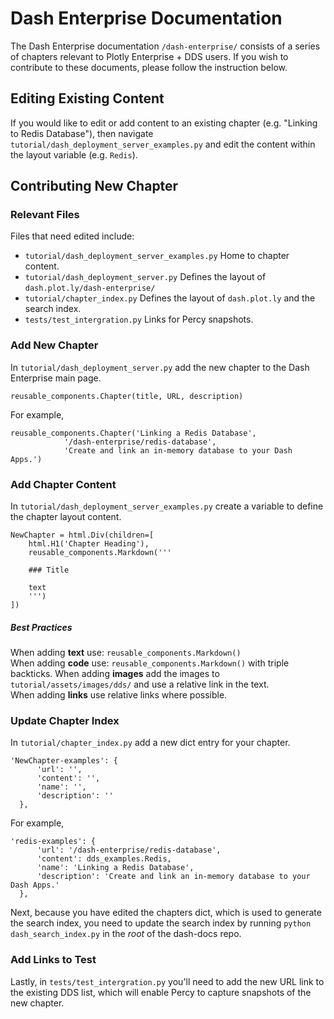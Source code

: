 # Dash Enterprise Documentation

The Dash Enterprise documentation `/dash-enterprise/` consists of a series of chapters relevant to Plotly Enterprise + DDS users. If you wish to contribute to these documents, please follow the instruction below.

## Editing Existing Content

If you would like to edit or add content to an existing chapter (e.g. "Linking to Redis Database"), then navigate `tutorial/dash_deployment_server_examples.py` and edit the content within the layout variable (e.g. `Redis`).

## Contributing New Chapter

### Relevant Files

Files that need edited include:
- `tutorial/dash_deployment_server_examples.py` Home to chapter content.
- `tutorial/dash_deployment_server.py` Defines the layout of `dash.plot.ly/dash-enterprise/`
- `tutorial/chapter_index.py` Defines the layout of `dash.plot.ly` and the search index.
- `tests/test_intergration.py` Links for Percy snapshots.

### Add New Chapter

In `tutorial/dash_deployment_server.py` add the new chapter to the Dash Enterprise main page.

```
reusable_components.Chapter(title, URL, description)
```

For example,

```
reusable_components.Chapter('Linking a Redis Database',
            '/dash-enterprise/redis-database',
            'Create and link an in-memory database to your Dash Apps.')
```

### Add Chapter Content

In `tutorial/dash_deployment_server_examples.py` create a variable to define the chapter layout content.

```
NewChapter = html.Div(children=[
    html.H1('Chapter Heading'),
    reusable_components.Markdown('''

    ### Title

    text
    ''')
])
```

##### Best Practices

When adding **text** use: ```reusable_components.Markdown()```    
When adding **code** use: ```reusable_components.Markdown()``` with triple backticks.
When adding **images** add the images to `tutorial/assets/images/dds/` and use a relative link in the text.      
When adding **links** use relative links where possible.

### Update Chapter Index

In `tutorial/chapter_index.py` add a new dict entry for your chapter.

```
'NewChapter-examples': {
      'url': '',
      'content': '',
      'name': '',
      'description': ''
  },
```

For example,

```
'redis-examples': {
      'url': '/dash-enterprise/redis-database',
      'content': dds_examples.Redis,
      'name': 'Linking a Redis Database',
      'description': 'Create and link an in-memory database to your Dash Apps.'
  },
```

Next, because you have edited the chapters dict, which is used to generate the search index, you need to update the search index by running `python dash_search_index.py` in the _root_ of the dash-docs repo.

### Add Links to Test

Lastly, in `tests/test_intergration.py` you'll need to add the new URL link to the existing DDS list, which will enable Percy to capture snapshots of the new chapter.
